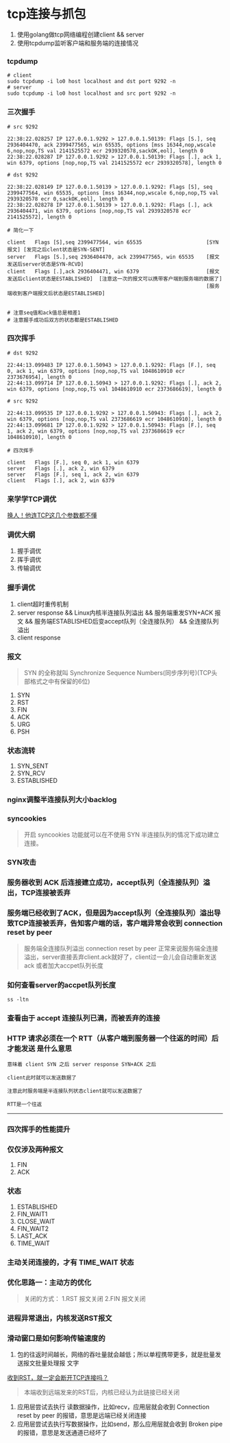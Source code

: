 # tcp连接与抓包

1. 使用golang做tcp网络编程创建client && server
2. 使用tcpdump监听客户端和服务端的连接情况


### tcpdump 
```
# client
sudo tcpdump -i lo0 host localhost and dst port 9292 -n
# server
sudo tcpdump -i lo0 host localhost and src port 9292 -n
```

### 三次握手
```
# src 9292

22:38:22.028257 IP 127.0.0.1.9292 > 127.0.0.1.50139: Flags [S.], seq 2936404470, ack 2399477565, win 65535, options [mss 16344,nop,wscale 6,nop,nop,TS val 2141525572 ecr 2939320578,sackOK,eol], length 0
22:38:22.028287 IP 127.0.0.1.9292 > 127.0.0.1.50139: Flags [.], ack 1, win 6379, options [nop,nop,TS val 2141525572 ecr 2939320578], length 0
```

```
# dst 9292

22:38:22.028149 IP 127.0.0.1.50139 > 127.0.0.1.9292: Flags [S], seq 2399477564, win 65535, options [mss 16344,nop,wscale 6,nop,nop,TS val 2939320578 ecr 0,sackOK,eol], length 0
22:38:22.028278 IP 127.0.0.1.50139 > 127.0.0.1.9292: Flags [.], ack 2936404471, win 6379, options [nop,nop,TS val 2939320578 ecr 2141525572], length 0
```
```
# 简化一下

client   Flags [S],seq 2399477564, win 65535                     [SYN报文] [发完之后clent状态是SYN-SENT]
server   Flags [S.],seq 2936404470, ack 2399477565, win 65535    [报文发送后server状态是SYN-RCVD]
client   Flags [.],ack 2936404471, win 6379                      [报文发送后client状态是ESTABLISHED]  [注意这一次的报文可以携带客户端到服务端的数据了]
                                                                 [服务端收到客户端报文后状态是ESTABLISHED]
               

# 注意seq值和ack值总是相差1
# 注意握手成功后双方的状态都是ESTABLISHED
```


### 四次挥手
```
# dst 9292

22:44:13.099483 IP 127.0.0.1.50943 > 127.0.0.1.9292: Flags [F.], seq 0, ack 1, win 6379, options [nop,nop,TS val 1048610910 ecr 2373676954], length 0
22:44:13.099714 IP 127.0.0.1.50943 > 127.0.0.1.9292: Flags [.], ack 2, win 6379, options [nop,nop,TS val 1048610910 ecr 2373686619], length 0
```

```
# src 9292

22:44:13.099535 IP 127.0.0.1.9292 > 127.0.0.1.50943: Flags [.], ack 2, win 6379, options [nop,nop,TS val 2373686619 ecr 1048610910], length 0
22:44:13.099681 IP 127.0.0.1.9292 > 127.0.0.1.50943: Flags [F.], seq 1, ack 2, win 6379, options [nop,nop,TS val 2373686619 ecr 1048610910], length 0
```

```
# 四次挥手

client   Flags [F.], seq 0, ack 1, win 6379
server   Flags [.], ack 2, win 6379
server   Flags [F.], seq 1, ack 2, win 6379
client   Flags [.], ack 2, win 6379
```

### 来学学TCP调优

[换人！他连TCP这几个参数都不懂](https://mp.weixin.qq.com/s/fjnChU3MKNc_x-Wk7evLhg)

### 调优大纲

1. 握手调优
2. 挥手调优
3. 传输调优


### 握手调优

1. client超时重传机制
2. server response && Linux内核半连接队列溢出 && 服务端重发SYN+ACK 报文 && 服务端ESTABLISHED后变accept队列（全连接队列） && 全连接队列溢出
3. client response 

### 报文

> SYN 的全称就叫 Synchronize Sequence Numbers(同步序列号)(TCP头部格式之中有保留的6位)

1. SYN
2. RST
3. FIN
4. ACK
5. URG
6. PSH

### 状态流转
1. SYN_SENT
2. SYN_RCV
3. ESTABLISHED


### nginx调整半连接队列大小backlog

### syncookies
> 开启 syncookies 功能就可以在不使用 SYN 半连接队列的情况下成功建立连接。

### SYN攻击

### 服务器收到 ACK 后连接建立成功，accept队列（全连接队列）溢出，TCP连接被丢弃

### 服务端已经收到了ACK，但是因为accept队列（全连接队列）溢出导致TCP连接被丢弃，告知客户端的话，客户端异常会收到 connection reset by peer
> 服务端全连接队列溢出 connection reset by peer
> 正常来说服务端全连接溢出，server直接丢弃client.ack就好了，client过一会儿会自动重新发送ack
> 或者加大accpet队列长度


### 如何查看server的accpet队列长度
```
ss -ltn
```

### 查看由于 accept 连接队列已满，而被丢弃的连接

### HTTP 请求必须在一个 RTT（从客户端到服务器一个往返的时间）后才能发送 是什么意思
```
意味着 client SYN 之后 server response SYN+ACK 之后

client此时就可以发送数据了

注意此时服务端是半连接队列状态client就可以发送数据了

RTT是一个往返
```

<hr>

### 四次挥手的性能提升

### 仅仅涉及两种报文
1. FIN
2. ACK

### 状态
1. ESTABLISHED
2. FIN_WAIT1
3. CLOSE_WAIT
4. FIN_WAIT2
5. LAST_ACK
6. TIME_WAIT

### 主动关闭连接的，才有 TIME_WAIT 状态




### 优化思路一：主动方的优化

> 关闭的方式： 1.RST 报文关闭  2.FIN 报文关闭

### 进程异常退出，内核发送RST报文

### 滑动窗口是如何影响传输速度的
1. 包的往返时间越长，网络的吞吐量就会越低；所以单程携带更多，就是批量发送报文批量处理报 文字


[收到RST，就一定会断开TCP连接吗？](https://mp.weixin.qq.com/s/jomA0WT6zul1zrGzuBqOkA)

> 本端收到远端发来的RST后，内核已经认为此链接已经关闭

1. 应用层尝试去执行 读数据操作，比如recv，应用层就会收到 Connection reset by peer 的报错，意思是远端已经关闭连接
2. 应用层尝试去执行写数据操作，比如send，那么应用层就会收到 Broken pipe 的报错，意思是发送通道已经坏了

